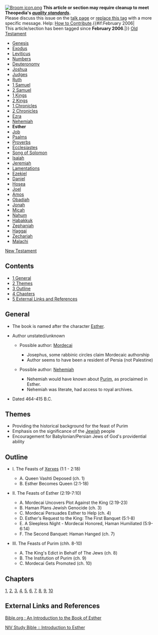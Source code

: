 [![Broom icon.png](images/thumb/9/90/Broom_icon.png/30px-Broom_icon.png.pagespeed.ce.3MDzK_R-j-.png)](http://www.theopedia.com/File:Broom_icon.png)
**This article or section may require cleanup to meet Theopedia's *[quality standards](http://www.theopedia.com/Theopedia:Writing_guide "Theopedia:Writing guide")*.**  
Please discuss this issue on the
[talk page](http://www.theopedia.com/index.php?title=Talk:Book_of_Esther&action=edit&redlink=1 "Talk:Book of Esther (page does not exist)")
or [replace this tag](index.php?title=Book_of_Esther&action=edit)
with a more specific message. Help:
[How to Contribute](http://www.theopedia.com/Help:How_to_contribute "Help:How to contribute").{{\#if:February
2006|  
This article/section has been tagged since **February 2006**.|}}
[Old Testament](Old_Testament "Old Testament")
-   [Genesis](Genesis "Genesis")
-   [Exodus](Book_of_Exodus "Book of Exodus")
-   [Leviticus](Leviticus "Leviticus")
-   [Numbers](Book_of_Numbers "Book of Numbers")
-   [Deuteronomy](Deuteronomy "Deuteronomy")
-   [Joshua](Book_of_Joshua "Book of Joshua")
-   [Judges](Book_of_Judges "Book of Judges")
-   [Ruth](Book_of_Ruth "Book of Ruth")
-   [1 Samuel](Books_of_Samuel "Books of Samuel")
-   [2 Samuel](Books_of_Samuel "Books of Samuel")
-   [1 Kings](Books_of_Kings "Books of Kings")
-   [2 Kings](Books_of_Kings "Books of Kings")
-   [1 Chronicles](Books_of_Chronicles "Books of Chronicles")
-   [2 Chronicles](Books_of_Chronicles "Books of Chronicles")
-   [Ezra](Book_of_Ezra "Book of Ezra")
-   [Nehemiah](Book_of_Nehemiah "Book of Nehemiah")
-   **Esther**
-   [Job](Book_of_Job "Book of Job")
-   [Psalms](Book_of_Psalms "Book of Psalms")
-   [Proverbs](Book_of_Proverbs "Book of Proverbs")
-   [Ecclesiastes](Ecclesiastes "Ecclesiastes")
-   [Song of Solomon](Song_of_Solomon "Song of Solomon")
-   [Isaiah](Book_of_Isaiah "Book of Isaiah")
-   [Jeremiah](Book_of_Jeremiah "Book of Jeremiah")
-   [Lamentations](Book_of_Lamentations "Book of Lamentations")
-   [Ezekiel](Book_of_Ezekiel "Book of Ezekiel")
-   [Daniel](Book_of_Daniel "Book of Daniel")
-   [Hosea](Book_of_Hosea "Book of Hosea")
-   [Joel](Book_of_Joel "Book of Joel")
-   [Amos](Book_of_Amos "Book of Amos")
-   [Obadiah](Book_of_Obadiah "Book of Obadiah")
-   [Jonah](Book_of_Jonah "Book of Jonah")
-   [Micah](Book_of_Micah "Book of Micah")
-   [Nahum](Book_of_Nahum "Book of Nahum")
-   [Habakkuk](Book_of_Habakkuk "Book of Habakkuk")
-   [Zephaniah](Book_of_Zephaniah "Book of Zephaniah")
-   [Haggai](Book_of_Haggai "Book of Haggai")
-   [Zechariah](Book_of_Zechariah "Book of Zechariah")
-   [Malachi](Book_of_Malachi "Book of Malachi")

[New Testament](New_Testament "New Testament")
## Contents

-   [1 General](#General)
-   [2 Themes](#Themes)
-   [3 Outline](#Outline)
-   [4 Chapters](#Chapters)
-   [5 External Links and References](#External_Links_and_References)

## General

-   The book is named after the character
    [Esther](index.php?title=Esther&action=edit&redlink=1 "Esther (page does not exist)").
-   Author unstated/unknown
    -   Possible author:
        [Mordecai](index.php?title=Mordecai&action=edit&redlink=1 "Mordecai (page does not exist)")
        -   Josephus, some rabbinic circles claim Mordecaic authorship
        -   Author seems to have been a resident of Persia (not Palestine)

    -   Possible author:
        [Nehemiah](index.php?title=Nehemiah&action=edit&redlink=1 "Nehemiah (page does not exist)")
        -   Nehemiah would have known about
            [Purim](index.php?title=Purim&action=edit&redlink=1 "Purim (page does not exist)"),
            as proclaimed in Esther.
        -   Nehemiah was literate, had access to royal archives.



-   Dated 464-415 B.C.

## Themes

-   Providing the historical background for the feast of Purim
-   Emphasis on the significance of the
    [Jewish](index.php?title=Jewish&action=edit&redlink=1 "Jewish (page does not exist)")
    people
-   Encouragement for Babylonian/Persian Jews of God's providential
    ability

## Outline

-   I. The Feasts of
    [Xerxes](index.php?title=Xerxes&action=edit&redlink=1 "Xerxes (page does not exist)")
    (1:1 - 2:18)
    -   A. Queen Vashti Deposed (ch. 1)
    -   B. Esther Becomes Queen (2:1-18)

-   II. The Feasts of Esther (2:19-7:10)
    -   A. Mordecai Uncovers Plot Against the King (2:19-23)
    -   B. Haman Plans Jewish Genocide (ch. 3)
    -   C. Mordecai Persuades Esther to Help (ch. 4)
    -   D. Esther's Request to the King: The First Banquet (5:1-8)
    -   E. A Sleepless Night - Mordecai Honored, Haman Humiliated
        (5:9-6:14)
    -   F. The Second Banquet: Haman Hanged (ch. 7)

-   III. The Feasts of Purim (chh. 8-10)
    -   A. The King's Edict in Behalf of The Jews (ch. 8)
    -   B. The Institution of Purim (ch. 9)
    -   C. Mordecai Gets Promoted (ch. 10)


## Chapters

[1](index.php?title=Esther_1&action=edit&redlink=1 "Esther 1 (page does not exist)"),
[2](index.php?title=Esther_2&action=edit&redlink=1 "Esther 2 (page does not exist)"),
[3](index.php?title=Esther_3&action=edit&redlink=1 "Esther 3 (page does not exist)"),
[4](index.php?title=Esther_4&action=edit&redlink=1 "Esther 4 (page does not exist)"),
[5](index.php?title=Esther_5&action=edit&redlink=1 "Esther 5 (page does not exist)"),
[6](index.php?title=Esther_6&action=edit&redlink=1 "Esther 6 (page does not exist)"),
[7](index.php?title=Esther_7&action=edit&redlink=1 "Esther 7 (page does not exist)"),
[8](index.php?title=Esther_8&action=edit&redlink=1 "Esther 8 (page does not exist)"),
[9](index.php?title=Esther_9&action=edit&redlink=1 "Esther 9 (page does not exist)"),
[10](index.php?title=Esther_10&action=edit&redlink=1 "Esther 10 (page does not exist)")

## External Links and References

[Bible.org : An Introduction to the Book of Esther](http://www.bible.org/page.asp?page_id=902)

[NIV Study Bible :: Introduction to Esther](http://www.ibs.org/niv/studybible/esther.php)



